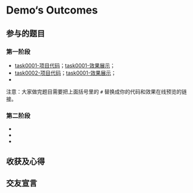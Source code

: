 ﻿# Demo‘s Outcomes

## 参与的题目

### 第一阶段

- [task0001-项目代码](#)；[task0001-效果展示](#)；
- [task0002-项目代码](#)；[task0001-效果展示](#)；
- []()

注意：大家做完题目需要把上面括号里的 `#` 替换成你的代码和效果在线预览的链接。

### 第二阶段

- []()
- []()
- []()


## 收获及心得



## 交友宣言